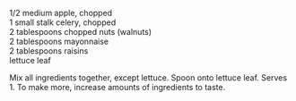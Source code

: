 ---
---

1/2 medium apple, chopped  
1 small stalk celery, chopped  
2 tablespoons chopped nuts (walnuts)  
2 tablespoons mayonnaise  
2 tablespoons raisins  
lettuce leaf  

Mix all ingredients together, except lettuce. Spoon onto lettuce leaf. Serves 1. To make more, 
increase amounts of ingredients to taste.
